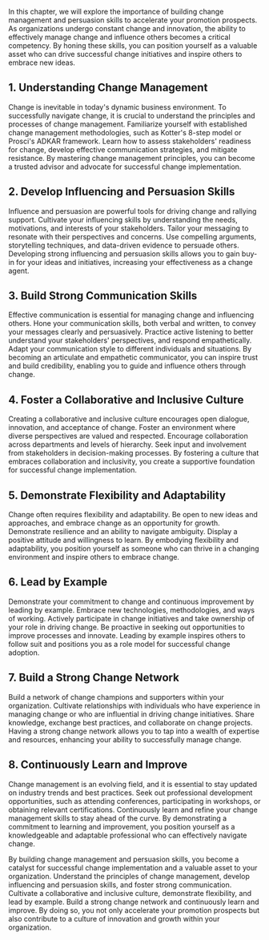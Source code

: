 
In this chapter, we will explore the importance of building change management and persuasion skills to accelerate your promotion prospects. As organizations undergo constant change and innovation, the ability to effectively manage change and influence others becomes a critical competency. By honing these skills, you can position yourself as a valuable asset who can drive successful change initiatives and inspire others to embrace new ideas.

## 1\. Understanding Change Management

Change is inevitable in today's dynamic business environment. To successfully navigate change, it is crucial to understand the principles and processes of change management. Familiarize yourself with established change management methodologies, such as Kotter's 8-step model or Prosci's ADKAR framework. Learn how to assess stakeholders' readiness for change, develop effective communication strategies, and mitigate resistance. By mastering change management principles, you can become a trusted advisor and advocate for successful change implementation.

## 2\. Develop Influencing and Persuasion Skills

Influence and persuasion are powerful tools for driving change and rallying support. Cultivate your influencing skills by understanding the needs, motivations, and interests of your stakeholders. Tailor your messaging to resonate with their perspectives and concerns. Use compelling arguments, storytelling techniques, and data-driven evidence to persuade others. Developing strong influencing and persuasion skills allows you to gain buy-in for your ideas and initiatives, increasing your effectiveness as a change agent.

## 3\. Build Strong Communication Skills

Effective communication is essential for managing change and influencing others. Hone your communication skills, both verbal and written, to convey your messages clearly and persuasively. Practice active listening to better understand your stakeholders' perspectives, and respond empathetically. Adapt your communication style to different individuals and situations. By becoming an articulate and empathetic communicator, you can inspire trust and build credibility, enabling you to guide and influence others through change.

## 4\. Foster a Collaborative and Inclusive Culture

Creating a collaborative and inclusive culture encourages open dialogue, innovation, and acceptance of change. Foster an environment where diverse perspectives are valued and respected. Encourage collaboration across departments and levels of hierarchy. Seek input and involvement from stakeholders in decision-making processes. By fostering a culture that embraces collaboration and inclusivity, you create a supportive foundation for successful change implementation.

## 5\. Demonstrate Flexibility and Adaptability

Change often requires flexibility and adaptability. Be open to new ideas and approaches, and embrace change as an opportunity for growth. Demonstrate resilience and an ability to navigate ambiguity. Display a positive attitude and willingness to learn. By embodying flexibility and adaptability, you position yourself as someone who can thrive in a changing environment and inspire others to embrace change.

## 6\. Lead by Example

Demonstrate your commitment to change and continuous improvement by leading by example. Embrace new technologies, methodologies, and ways of working. Actively participate in change initiatives and take ownership of your role in driving change. Be proactive in seeking out opportunities to improve processes and innovate. Leading by example inspires others to follow suit and positions you as a role model for successful change adoption.

## 7\. Build a Strong Change Network

Build a network of change champions and supporters within your organization. Cultivate relationships with individuals who have experience in managing change or who are influential in driving change initiatives. Share knowledge, exchange best practices, and collaborate on change projects. Having a strong change network allows you to tap into a wealth of expertise and resources, enhancing your ability to successfully manage change.

## 8\. Continuously Learn and Improve

Change management is an evolving field, and it is essential to stay updated on industry trends and best practices. Seek out professional development opportunities, such as attending conferences, participating in workshops, or obtaining relevant certifications. Continuously learn and refine your change management skills to stay ahead of the curve. By demonstrating a commitment to learning and improvement, you position yourself as a knowledgeable and adaptable professional who can effectively navigate change.

By building change management and persuasion skills, you become a catalyst for successful change implementation and a valuable asset to your organization. Understand the principles of change management, develop influencing and persuasion skills, and foster strong communication. Cultivate a collaborative and inclusive culture, demonstrate flexibility, and lead by example. Build a strong change network and continuously learn and improve. By doing so, you not only accelerate your promotion prospects but also contribute to a culture of innovation and growth within your organization.
